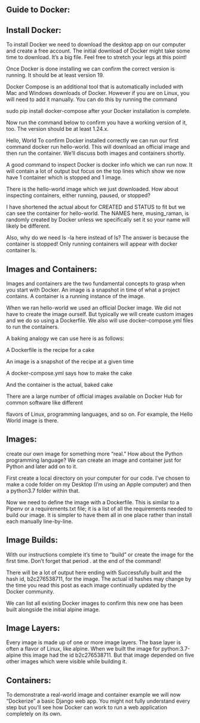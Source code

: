 ## Guide to Docker:

## Install Docker:

To install Docker we need to download the desktop app on our computer and create a free account. The initial download of Docker might take some time to download. It’s a big file. Feel free to stretch your legs at this point!

Once Docker is done installing we can confirm the correct version is running. It should be at least version 19.


Docker Compose is an additional tool that is automatically included with Mac and Windows downloads of Docker. However if you are on Linux, you will need to add it manually. You can do this by running the command

sudo pip install docker-compose after your Docker installation is complete.

Now run the command below to confirm you have a working version of it, too. The version should be at least 1.24.x.


Hello, World
To confirm Docker installed correctly we can run our first command docker run hello-world. This will download an official image and then run the container. We’ll discuss both images and containers shortly.

A good command to inspect Docker is docker info which we can run now. It will contain a lot of output but focus on the top lines which show we now have 1 container which is stopped and 1 image.

There is the hello-world image which we just downloaded. How about inspecting containers, either running, paused, or stopped?

I have shortened the actual about for CREATED and STATUS to fit but we can see the container for hello-world. The NAMES here, musing_raman, is randomly created by Docker unless we specifically set it so your name will likely be different.

Also, why do we need ls -la here instead of ls? The answer is because the container is stopped! Only running containers will appear with docker container ls.

## Images and Containers:

Images and containers are the two fundamental concepts to grasp when you start with Docker. An image is a snapshot in time of what a project contains. A container is a running instance of the image.

When we ran hello-world we used an official Docker image. We did not have to create the image ourself. But typically we will create custom images and we do so using a Dockerfile. We also will use docker-compose.yml files to run the containers.

A baking analogy we can use here is as follows:

A Dockerfile is the recipe for a cake

An image is a snapshot of the recipe at a given time

A docker-compose.yml says how to make the cake

And the container is the actual, baked cake

There are a large number of official images available on Docker Hub for common software like different 

flavors of Linux, programming languages, and so on. For example, the Hello World image is there.

## Images:

create our own image for something more “real.” How about the Python programming language? We can create an image and container just for Python and later add on to it.

First create a local directory on your computer for our code. I’ve chosen to make a code folder on my Desktop (I’m using an Apple computer) and then a python3.7 folder within that.

Now we need to define the image with a Dockerfile. This is similar to a Pipenv or a requirements.txt file; it is a list of all the requirements needed to build our image. It is simpler to have them all in one place rather than install each manually line-by-line.

## Image Builds:

With our instructions complete it’s time to “build” or create the image for the first time. Don’t forget that period . at the end of the command!

There will be a lot of output here ending with Successfully built and the hash id, b2c276538711, for the image. The actual id hashes may change by the time you read this post as each image continually updated by the Docker community.

We can list all existing Docker images to confirm this new one has been built alongside the initial alpine image.

## Image Layers:

Every image is made up of one or more image layers. The base layer is often a flavor of Linux, like alpine. When we built the image for python:3.7-alpine this image had the id b2c276538711. But that image depended on five other images which were visible while building it.

## Containers:

To demonstrate a real-world image and container example we will now “Dockerize” a basic Django web app. You might not fully understand every step but you’ll see how Docker can work to run a web application completely on its own.
